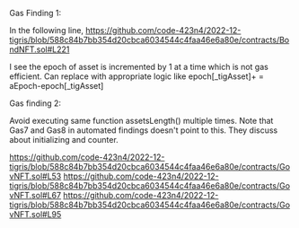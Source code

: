 Gas Finding 1:

In  the following line, https://github.com/code-423n4/2022-12-tigris/blob/588c84b7bb354d20cbca6034544c4faa46e6a80e/contracts/BondNFT.sol#L221

I  see the epoch of asset is incremented by 1 at a time which is not gas efficient. Can replace with appropriate logic like epoch[_tigAsset]+ = aEpoch-epoch[_tigAsset]


Gas finding 2:

Avoid executing same function assetsLength()  multiple times. Note that Gas7 and Gas8 in automated findings doesn't point to this. They discuss about initializing and counter.

https://github.com/code-423n4/2022-12-tigris/blob/588c84b7bb354d20cbca6034544c4faa46e6a80e/contracts/GovNFT.sol#L53
https://github.com/code-423n4/2022-12-tigris/blob/588c84b7bb354d20cbca6034544c4faa46e6a80e/contracts/GovNFT.sol#L67
https://github.com/code-423n4/2022-12-tigris/blob/588c84b7bb354d20cbca6034544c4faa46e6a80e/contracts/GovNFT.sol#L95





